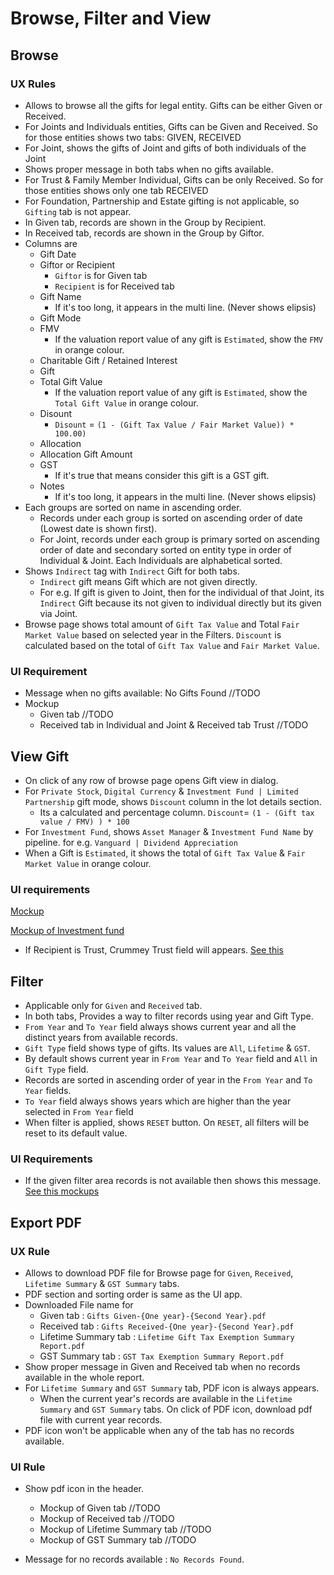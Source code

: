 # Browse, Filter and View

## Browse

### UX Rules
- Allows to browse all the gifts for legal entity. Gifts can be either Given or Received.
- For Joints and Individuals entities, Gifts can be Given and Received. So for those entities shows two tabs: GIVEN, RECEIVED
- For Joint, shows the gifts of Joint and gifts of both individuals of the Joint
- Shows proper message in both tabs when no gifts available.
- For Trust & Family Member Individual, Gifts can be only Received. So for those entities shows only one tab RECEIVED
- For Foundation, Partnership and Estate gifting is not applicable, so `Gifting` tab is not appear.
- In Given tab, records are shown in the Group by Recipient.
- In Received tab, records are shown in the Group by Giftor.
- Columns are
  - Gift Date
  - Giftor or Recipient
    - `Giftor` is for Given tab
    - `Recipient` is for Received tab
  - Gift Name
    - If it's too long, it appears in the multi line. (Never shows elipsis)
  - Gift Mode
  - FMV
    - If the valuation report value of any gift is `Estimated`, show the `FMV` in orange colour.
  - Charitable Gift / Retained Interest
  - Gift
  - Total Gift Value
    - If the valuation report value of any gift is `Estimated`, show the `Total Gift Value` in orange colour.
  - Disount
    - `Disount` = `(1 - (Gift Tax Value / Fair Market Value)) * 100.00)`
  - Allocation
  - Allocation Gift Amount
  - GST
    - If it's true that means consider this gift is a GST gift.
  - Notes
    - If it's too long, it appears in the multi line. (Never shows elipsis)
- Each groups are sorted on name in ascending order.
  - Records under each group is sorted on ascending order of date (Lowest date is shown first).
  - For Joint, records under each group is primary sorted on ascending order of date and secondary sorted on entity type in order of Individual & Joint. Each Individuals are alphabetical sorted.
- Shows `Indirect` tag with `Indirect` Gift for both tabs.
  - `Indirect` gift means Gift which are not given directly.
  - For e.g. If gift is given to Joint, then for the individual of that Joint, its `Indirect` Gift because its not given to individual directly but its given via Joint.
- Browse page shows total amount of `Gift Tax Value` and Total `Fair Market Value` based on selected year in the Filters. `Discount` is calculated based on the total of `Gift Tax Value` and `Fair Market Value`.

### UI Requirement 

- Message when no gifts available: No Gifts Found //TODO
- Mockup
  - Given tab //TODO
  - Received tab in Individual and Joint & Received tab Trust //TODO


## View Gift

- On click of any row of browse page opens Gift view in dialog.
- For `Private Stock`, `Digital Currency` & `Investment Fund | Limited Partnership` gift mode, shows `Discount` column in the lot details section.
  - Its a calculated and percentage column. `Discount`= `(1 - (Gift tax value / FMV) ) * 100`
- For `Investment Fund`, shows `Asset Manager` & `Investment Fund Name` by pipeline. for e.g. `Vanguard | Dividend Appreciation`
- When a Gift is `Estimated`, it shows the total of `Gift Tax Value` & `Fair Market Value` in orange colour.

### UI requirements

[Mockup](https://drive.google.com/file/d/1i7trcbBkWXR7C1sH8Vdybqs0MpQCOR6V/view?usp=sharing)

[Mockup of Investment fund](https://drive.google.com/file/d/1GSkbDWOxuS8QAK1AHwZEpWsBeKYGB_qO/view?usp=share_link)

- If Recipient is Trust, Crummey Trust field will appears. [See this](https://drive.google.com/file/d/1kcggivFHKZyiWQdBD-ejGzEINEC4oIBl/view?usp=sharing)



## Filter

- Applicable only for `Given` and `Received` tab.
- In both tabs, Provides a way to filter records using year and Gift Type.
- `From Year` and `To Year` field always shows current year and all the distinct years from available records.
- `Gift Type` field shows type of gifts. Its values are `All`, `Lifetime` & `GST`.
- By default shows current year in `From Year` and `To Year` field and `All` in `Gift Type` field.
- Records are sorted in ascending order of year in the `From Year` and `To Year` fields.
- `To Year` field always shows years which are higher than the year selected in `From Year` field
- When filter is applied, shows `RESET` button. On `RESET`, all filters will be reset to its default value.

### UI Requirements

- If the given filter area records is not available then shows this message. [See this mockups](https://drive.google.com/file/d/1gw4eNK0YFitm71nlMX8iwbWe35mKv1vH/view)



## Export PDF

### UX Rule

- Allows to download PDF file for Browse page for `Given`, `Received`, `Lifetime Summary` & `GST Summary` tabs.
- PDF section and sorting order is same as the UI app.
- Downloaded File name for
  - Given tab : `Gifts Given-{One year}-{Second Year}.pdf`
  - Received tab : `Gifts Received-{One year}-{Second Year}.pdf`
  - Lifetime Summary tab : `Lifetime Gift Tax Exemption Summary Report.pdf`
  - GST Summary tab : `GST Tax Exemption Summary Report.pdf`
- Show proper message in Given and Received tab when no records available in the whole report.
- For `Lifetime Summary` and `GST Summary` tab, PDF icon is always appears. 
  - When the current year's records are available in the `Lifetime Summary` and `GST Summary` tabs. On click of PDF icon, download pdf file with current year records.
- PDF icon won't be applicable when any of the tab has no records available.

### UI Rule

- Show pdf icon in the header.
  - Mockup of Given tab //TODO
  - Mockup of Received tab //TODO
  - Mockup of Lifetime Summary tab //TODO
  - Mockup of GST Summary tab //TODO

- Message for no records available : `No Records Found`.


